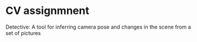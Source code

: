 # CV assignmnent

Detective: A tool for inferring camera pose and changes in the scene from a set of pictures

